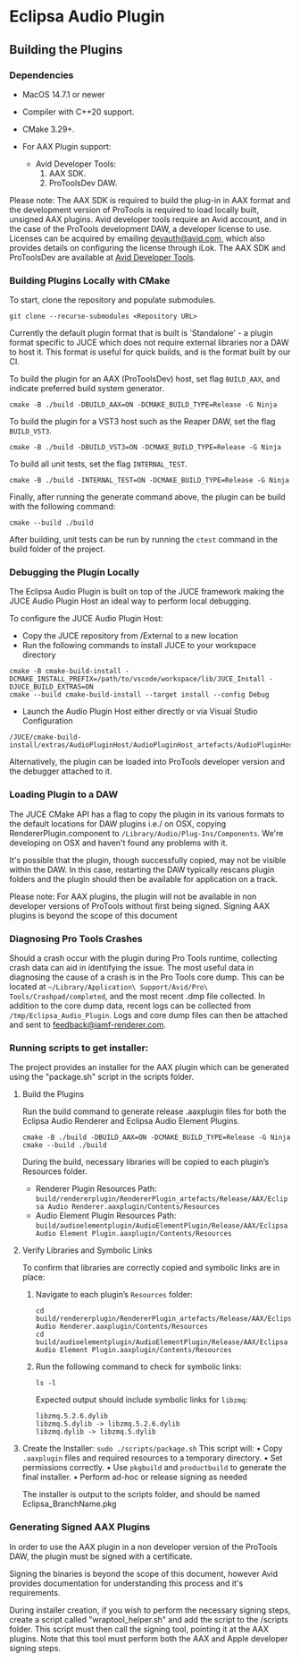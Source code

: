 # Eclipsa Audio Plugin

## Building the Plugins

### Dependencies

- MacOS 14.7.1 or newer

- Compiler with C++20 support.

- CMake 3.29+.

- For AAX Plugin support:
	- Avid Developer Tools:
		1. AAX SDK. 
		2. ProToolsDev DAW. 

Please note: The AAX SDK is required to build the plug-in in AAX format and the development version of ProTools is required to load locally built, unsigned AAX plugins. 
Avid developer tools require an Avid account, and in the case of the ProTools development DAW, a developer license to use. Licenses can be acquired by emailing devauth@avid.com, which also provides details on configuring the license through iLok. The AAX SDK and ProToolsDev are available at [Avid Developer Tools](https://my.avid.com/products/cppsdk?toolkit=AAX).

### Building Plugins Locally with CMake

To start, clone the repository and populate submodules.
```
git clone --recurse-submodules <Repository URL>
```
Currently the default plugin format that is built is 'Standalone' - a plugin format specific to JUCE which does not require external libraries nor a DAW to host it. This format is useful for quick builds, and is the format built by our CI.

To build the plugin for an AAX (ProToolsDev) host, set flag ```BUILD_AAX```, and indicate preferred build system generator.

```
cmake -B ./build -DBUILD_AAX=ON -DCMAKE_BUILD_TYPE=Release -G Ninja
```

To build the plugin for a VST3 host such as the Reaper DAW, set the flag ```BUILD_VST3```.
```
cmake -B ./build -DBUILD_VST3=ON -DCMAKE_BUILD_TYPE=Release -G Ninja
```

To build all unit tests, set the flag ```INTERNAL_TEST```.
```
cmake -B ./build -INTERNAL_TEST=ON -DCMAKE_BUILD_TYPE=Release -G Ninja
```

Finally, after running the generate command above, the plugin can be build with the following command:
```
cmake --build ./build
```

After building, unit tests can be run by running the ```ctest``` command in the build folder of the project.


### Debugging the Plugin Locally

The Eclipsa Audio Plugin is built on top of the JUCE framework making the JUCE Audio Plugin Host an ideal way to perform local debugging.

To configure the JUCE Audio Plugin Host:
- Copy the JUCE repository from /External to a new location
- Run the following commands to install JUCE to your workspace directory
```
cmake -B cmake-build-install -DCMAKE_INSTALL_PREFIX=/path/to/vscode/workspace/lib/JUCE_Install -DJUCE_BUILD_EXTRAS=ON
cmake --build cmake-build-install --target install --config Debug
```
- Launch the Audio Plugin Host either directly or via Visual Studio Configuration
```
/JUCE/cmake-build-install/extras/AudioPluginHost/AudioPluginHost_artefacts/AudioPluginHost.app
```

Alternatively, the plugin can be loaded into ProTools developer version and the debugger attached to it.

### Loading Plugin to a DAW

The JUCE CMake API has a flag to copy the plugin in its various formats to the default locations for DAW plugins i.e./ on OSX, copying RendererPlugin.component to ```/Library/Audio/Plug-Ins/Components```. We're developing on OSX and haven't found any problems with it. 

It's possible that the plugin, though successfully copied, may not be visible within the DAW. In this case, restarting the DAW typically rescans plugin folders and the plugin should then be available for application on a track.

Please note: For AAX plugins, the plugin will not be available in non developer versions of ProTools without first being signed. Signing AAX plugins is beyond the scope of this document

### Diagnosing Pro Tools Crashes

Should a crash occur with the plugin during Pro Tools runtime, collecting crash data can aid in identifying the issue. The most useful data in diagnosing the cause of a crash is in the Pro Tools core dump. This can be located at `~/Library/Application\ Support/Avid/Pro\ Tools/Crashpad/completed`, and the most recent .dmp file collected. In addition to the core dump data, recent logs can be collected from `/tmp/Eclipsa_Audio_Plugin`. Logs and core dump files can then be attached and sent to [feedback@iamf-renderer.com](mailto:feedback@iamf-renderer.com).

### Running scripts to get installer:

The project provides an installer for the AAX plugin which can be generated using the "package.sh" script in the scripts folder.

1. Build the Plugins

	Run the build command to generate release .aaxplugin files for both the Eclipsa Audio Renderer and Eclipsa Audio Element Plugins. 
	```
	cmake -B ./build -DBUILD_AAX=ON -DCMAKE_BUILD_TYPE=Release -G Ninja
	cmake --build ./build
	```
	During the build, necessary libraries will be copied to each plugin’s Resources folder.

	- Renderer Plugin Resources Path: `build/rendererplugin/RendererPlugin_artefacts/Release/AAX/Eclipsa Audio Renderer.aaxplugin/Contents/Resources`
	- Audio Element Plugin Resources Path: `build/audioelementplugin/AudioElementPlugin/Release/AAX/Eclipsa Audio Element Plugin.aaxplugin/Contents/Resources`

2. Verify Libraries and Symbolic Links

	To confirm that libraries are correctly copied and symbolic links are in place:
	1. Navigate to each plugin’s `Resources` folder:
		```
	 	cd build/rendererplugin/RendererPlugin_artefacts/Release/AAX/Eclipsa Audio Renderer.aaxplugin/Contents/Resources
	 	cd build/audioelementplugin/AudioElementPlugin/Release/AAX/Eclipsa Audio Element Plugin.aaxplugin/Contents/Resources
	 	```
	2. Run the following command to check for symbolic links:
		```
		ls -l
		```
	    Expected output should include symbolic links for `libzmq`:
		```
		libzmq.5.2.6.dylib
		libzmq.5.dylib -> libzmq.5.2.6.dylib
		libzmq.dylib -> libzmq.5.dylib
		```

3. Create the Installer:
		```
		sudo ./scripts/package.sh
		```
		This script will:
		•	Copy `.aaxplugin` files and required resources to a temporary directory.
		•	Set permissions correctly.
		•	Use `pkgbuild` and `productbuild` to generate the final installer.
		•	Perform ad-hoc or release signing as needed

	The installer is output to the scripts folder, and should be named Eclipsa_BranchName.pkg
	
### Generating Signed AAX Plugins

In order to use the AAX plugin in a non developer version of the ProTools DAW, the plugin must be signed with a certificate.

Signing the binaries is beyond the scope of this document, however Avid provides documentation for understanding this process and it's requirements.

During installer creation, if you wish to perform the necessary signing steps, create a script called "wraptool_helper.sh" and add the script to the /scripts folder. This script must then call the signing tool, pointing it at the AAX plugins. Note that this tool must perform both the AAX and Apple developer signing steps.